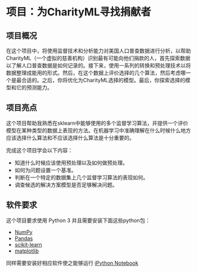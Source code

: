 
# 项目：为CharityML寻找捐献者

## 项目概况
在这个项目中，将使用监督技术和分析能力对美国人口普查数据进行分析，以帮助CharityML（一个虚拟的慈善机构）识别最有可能向他们捐款的人，首先探索数据以了解人口普查数据是如何记录的。接下来，使用一系列的转换和预处理技术以将数据整理成能用的形式。然后，在这个数据上评价选择的几个算法，然后考虑哪一个是最合适的。之后，你将优化为CharityML选择的模型。最后，你探索选择的模型和它的预测能力。

## 项目亮点
这个项目帮助我熟悉在sklearn中能够使用的多个监督学习算法，并提供一个评价模型在某种类型的数据上表现的方法。在机器学习中准确理解在什么时候什么地方应该选择什么算法和不应该选择什么算法是十分重要的。

完成这个项目学会以下内容：
- 知道什么时候应该使用预处理以及如何做预处理。
- 如何为问题设置一个基准。
- 判断在一个特定的数据集上几个监督学习算法的表现如何。
- 调查候选的解决方案模型是否足够解决问题。

## 软件要求

这个项目要求使用 Python 3 并且需要安装下面这些python包：

- [NumPy](http://www.numpy.org/)
- [Pandas](http://pandas.pydata.org/)
- [scikit-learn](http://scikit-learn.org/stable/)
- [matplotlib](http://matplotlib.org/)

同样需要安装好相应软件使之能够运行 [iPython Notebook](http://ipython.org/notebook.html)

